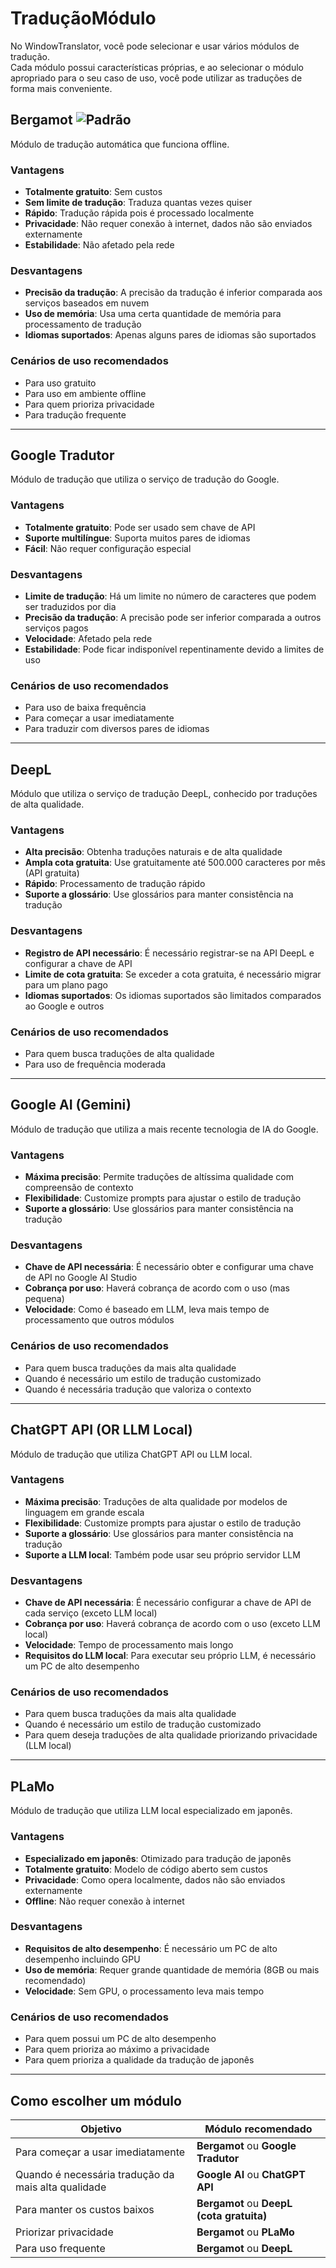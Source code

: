 # TraduçãoMódulo

No WindowTranslator, você pode selecionar e usar vários módulos de tradução.  
Cada módulo possui características próprias, e ao selecionar o módulo apropriado para o seu caso de uso, você pode utilizar as traduções de forma mais conveniente.

## Bergamot ![Padrão](https://img.shields.io/badge/Padrão-brightgreen)

Módulo de tradução automática que funciona offline.

### Vantagens
- **Totalmente gratuito**: Sem custos
- **Sem limite de tradução**: Traduza quantas vezes quiser
- **Rápido**: Tradução rápida pois é processado localmente
- **Privacidade**: Não requer conexão à internet, dados não são enviados externamente
- **Estabilidade**: Não afetado pela rede

### Desvantagens
- **Precisão da tradução**: A precisão da tradução é inferior comparada aos serviços baseados em nuvem
- **Uso de memória**: Usa uma certa quantidade de memória para processamento de tradução
- **Idiomas suportados**: Apenas alguns pares de idiomas são suportados

### Cenários de uso recomendados
- Para uso gratuito
- Para uso em ambiente offline
- Para quem prioriza privacidade
- Para tradução frequente

---

## Google Tradutor

Módulo de tradução que utiliza o serviço de tradução do Google.

### Vantagens
- **Totalmente gratuito**: Pode ser usado sem chave de API
- **Suporte multilíngue**: Suporta muitos pares de idiomas
- **Fácil**: Não requer configuração especial

### Desvantagens
- **Limite de tradução**: Há um limite no número de caracteres que podem ser traduzidos por dia
- **Precisão da tradução**: A precisão pode ser inferior comparada a outros serviços pagos
- **Velocidade**: Afetado pela rede
- **Estabilidade**: Pode ficar indisponível repentinamente devido a limites de uso

### Cenários de uso recomendados
- Para uso de baixa frequência
- Para começar a usar imediatamente
- Para traduzir com diversos pares de idiomas

---

## DeepL

Módulo que utiliza o serviço de tradução DeepL, conhecido por traduções de alta qualidade.

### Vantagens
- **Alta precisão**: Obtenha traduções naturais e de alta qualidade
- **Ampla cota gratuita**: Use gratuitamente até 500.000 caracteres por mês (API gratuita)
- **Rápido**: Processamento de tradução rápido
- **Suporte a glossário**: Use glossários para manter consistência na tradução

### Desvantagens
- **Registro de API necessário**: É necessário registrar-se na API DeepL e configurar a chave de API
- **Limite de cota gratuita**: Se exceder a cota gratuita, é necessário migrar para um plano pago
- **Idiomas suportados**: Os idiomas suportados são limitados comparados ao Google e outros

### Cenários de uso recomendados
- Para quem busca traduções de alta qualidade
- Para uso de frequência moderada

---

## Google AI (Gemini)

Módulo de tradução que utiliza a mais recente tecnologia de IA do Google.

### Vantagens
- **Máxima precisão**: Permite traduções de altíssima qualidade com compreensão de contexto
- **Flexibilidade**: Customize prompts para ajustar o estilo de tradução
- **Suporte a glossário**: Use glossários para manter consistência na tradução

### Desvantagens
- **Chave de API necessária**: É necessário obter e configurar uma chave de API no Google AI Studio
- **Cobrança por uso**: Haverá cobrança de acordo com o uso (mas pequena)
- **Velocidade**: Como é baseado em LLM, leva mais tempo de processamento que outros módulos

### Cenários de uso recomendados
- Para quem busca traduções da mais alta qualidade
- Quando é necessário um estilo de tradução customizado
- Quando é necessária tradução que valoriza o contexto

---

## ChatGPT API (OR LLM Local)

Módulo de tradução que utiliza ChatGPT API ou LLM local.

### Vantagens
- **Máxima precisão**: Traduções de alta qualidade por modelos de linguagem em grande escala
- **Flexibilidade**: Customize prompts para ajustar o estilo de tradução
- **Suporte a glossário**: Use glossários para manter consistência na tradução
- **Suporte a LLM local**: Também pode usar seu próprio servidor LLM

### Desvantagens
- **Chave de API necessária**: É necessário configurar a chave de API de cada serviço (exceto LLM local)
- **Cobrança por uso**: Haverá cobrança de acordo com o uso (exceto LLM local)
- **Velocidade**: Tempo de processamento mais longo
- **Requisitos do LLM local**: Para executar seu próprio LLM, é necessário um PC de alto desempenho

### Cenários de uso recomendados
- Para quem busca traduções da mais alta qualidade
- Quando é necessário um estilo de tradução customizado
- Para quem deseja traduções de alta qualidade priorizando privacidade (LLM local)

---

## PLaMo

Módulo de tradução que utiliza LLM local especializado em japonês.

### Vantagens
- **Especializado em japonês**: Otimizado para tradução de japonês
- **Totalmente gratuito**: Modelo de código aberto sem custos
- **Privacidade**: Como opera localmente, dados não são enviados externamente
- **Offline**: Não requer conexão à internet

### Desvantagens
- **Requisitos de alto desempenho**: É necessário um PC de alto desempenho incluindo GPU
- **Uso de memória**: Requer grande quantidade de memória (8GB ou mais recomendado)
- **Velocidade**: Sem GPU, o processamento leva mais tempo

### Cenários de uso recomendados
- Para quem possui um PC de alto desempenho
- Para quem prioriza ao máximo a privacidade
- Para quem prioriza a qualidade da tradução de japonês

---

## Como escolher um módulo

| Objetivo                 | Módulo recomendado                            |
| -------------------- | ----------------------------------------- |
| Para começar a usar imediatamente   | **Bergamot** ou **Google Tradutor**        |
| Quando é necessária tradução da mais alta qualidade | **Google AI** ou **ChatGPT API**      |
| Para manter os custos baixos     | **Bergamot** ou **DeepL (cota gratuita)** |
| Priorizar privacidade     | **Bergamot** ou **PLaMo**             |
| Para uso frequente         | **Bergamot** ou **DeepL**             |
